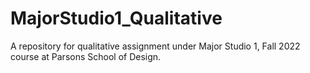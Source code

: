 # MajorStudio1_Qualitative
A repository for qualitative assignment under Major Studio 1, Fall 2022 course at Parsons School of Design.
